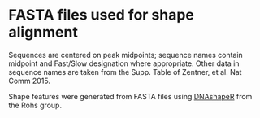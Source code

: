 # FASTA files used for shape alignment

Sequences are centered on peak midpoints; sequence names contain midpoint and Fast/Slow designation where appropriate. Other data in sequence names are taken from the Supp. Table of Zentner, et al. Nat Comm 2015.

Shape features were generated from FASTA files using [DNAshapeR](http://www.ncbi.nlm.nih.gov/pubmed/26668005) from the Rohs group.
